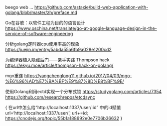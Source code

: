 beego web ... https://github.com/astaxie/build-web-application-with-golang/blob/master/zh/preface.md

Go在谷歌：以软件工程为目的的语言设计 https://www.oschina.net/translate/go-at-google-language-design-in-the-service-of-software-engineering

分析golang定时器cpu使用率高的现象 https://juejin.im/entry/5abda55a6fb9a028e1200cd2

为编译器植入隐藏后门——亲手实践 Thompson hack https://ekyu.moe/article/thompson-hack-on-golang/

mgo重连 https://yangchenglong11.github.io/2017/04/03/mgo-%E6%96%AD%E7%BA%BF%E9%87%8D%E8%BF%9E/

使用Golang利用ectd实现一个分布式锁 https://studygolang.com/articles/7354 https://github.com/researchrepos/etcdsync

{
  在url中怎么给“http://localhost:1337/user/:id” 中的id赋值
  url=‘http://localhost:1337/user/’;
  url+=id;
  https://cnodejs.org/topic/55b1a188692e0e7706b36632
}
